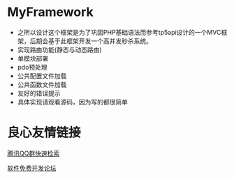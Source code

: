 # MyFramework



- 之所以设计这个框架是为了巩固PHP基础语法而参考tp5api设计的一个MVC框架，后期会基于此框架开发一个高并发秒杀系统。
- 实现路由功能(静态与动态路由)
- 单模块部署
- pdo预处理
- 公共配置文件加载
- 公共函数文件加载
- 友好的错误提示
- 具体实现请观看源码，因为写的都很简单


 # 良心友情链接

[腾讯QQ群快速检索](http://u.720life.cn/s/8cf73f7c)

[软件免费开发论坛](http://u.720life.cn/s/bbb01dc0)